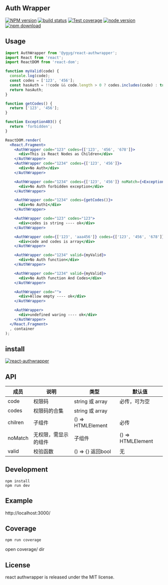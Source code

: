 
Auth Wrapper
----------------

[![NPM version][npm-image]][npm-url]
[![build status][travis-image]][travis-url]
[![Test coverage][coveralls-image]][coveralls-url]
[![node version][node-image]][node-url]
[![npm download][download-image]][download-url]

[npm-image]: http://img.shields.io/npm/v/@ygyg/react-authwrapper.svg?style=flat-square
[npm-url]: http://npmjs.org/package/@ygyg/react-authwrapper
[travis-image]: https://img.shields.io/travis/react-component/menu.svg?style=flat-square
[travis-url]: https://travis-ci.org/react-component/menu
[coveralls-image]: https://img.shields.io/coveralls/react-component/menu.svg?style=flat-square
[coveralls-url]: https://coveralls.io/r/react-component/menu?branch=master

[node-image]: https://img.shields.io/badge/node.js-%3E=_0.10-green.svg?style=flat-square
[node-url]: http://nodejs.org/download/
[download-image]: https://img.shields.io/npm/dm/@ygyg/react-authwrapper.svg?style=flat-square
[download-url]: https://npmjs.org/package/@ygyg/react-authwrapper


## Usage

```jsx
import AuthWrapper from '@ygyg/react-authwrapper';
import React from 'react';
import ReactDOM from 'react-dom';

function myValid(code) {
  console.log(code);
  const codes = ['123', '456'];
  const hasAuth = !!code && code.length > 0 ? codes.includes(code) : true;
  return hasAuth;
}

function getCodes() {
  return ['123', '456'];
}

function Exception403() {
  return 'forbidden';
}

ReactDOM.render(
  <React.Fragment>
    <AuthWrapper code="123" codes={['123', '456', '678']}>
      <div>This is React Nodes as Children</div>
    </AuthWrapper>
    <AuthWrapper code="1234" codes={['123', '456']}>
      <div>No Auth</div>
    </AuthWrapper>

    <AuthWrapper code="1234" codes={['123', '456']} noMatch={<Exception403 />}>
      <div>No Auth forbidden exception</div>
    </AuthWrapper>

    <AuthWrapper code="1234" codes={getCodes()}>
      <div>No Auth1</div>
    </AuthWrapper>

    <AuthWrapper code="123" codes="123">
      <div>codes is string ---- ok</div>
    </AuthWrapper>

    <AuthWrapper code={['123', 'aaa456']} codes={['123', '456', '678']}>
      <div>code and codes is array</div>
    </AuthWrapper>

    <AuthWrapper code="1234" valid={myValid}>
      <div>No Auth function</div>
    </AuthWrapper>

    <AuthWrapper code="1234" valid={myValid}>
      <div>No Auth function And Codes</div>
    </AuthWrapper>

    <AuthWrapper code="">
      <div>Allow empty ---- ok</div>
    </AuthWrapper>

    <AuthWrapper>
      <div>undefined waring ---- ok</div>
    </AuthWrapper>
  </React.Fragment>
  , container
);

```

## install

[![react-authwrapper](https://nodei.co/npm/@ygyg/react-authwrapper.png)](https://npmjs.org/package/@ygyg/react-authwrapper)

## API


| 成员 | 说明 | 类型 | 默认值 |
| --- | --- | --- | --- |
| code | 权限码  | string 或 array | 必传，可为空 |
| codes | 权限码的合集 | string 或 array |  |
| chilren | 子组件 | () => HTMLElement | 必传 |
| noMatch | 无权限，需显示的组件 | 子组件 | () => HTMLElement | 无 |
| valid |  校验函数 | () => {} 返回bool| 无 | 



## Development

```
npm install
npm run dev
```

## Example

http://localhost:3000/


## Coverage

```
npm run coverage
```

open coverage/ dir

## License

react authwrapper is released under the MIT license.
  